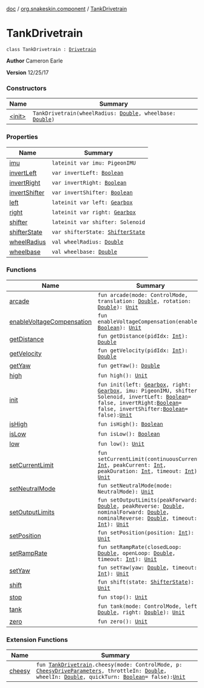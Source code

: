 [doc](../../index.md) / [org.snakeskin.component](../index.md) / [TankDrivetrain](./index.md)

# TankDrivetrain

`class TankDrivetrain : `[`Drivetrain`](../-drivetrain/index.md)

**Author**
Cameron Earle

**Version**
12/25/17

### Constructors

| Name | Summary |
|---|---|
| [&lt;init&gt;](-init-.md) | `TankDrivetrain(wheelRadius: `[`Double`](https://kotlinlang.org/api/latest/jvm/stdlib/kotlin/-double/index.html)`, wheelbase: `[`Double`](https://kotlinlang.org/api/latest/jvm/stdlib/kotlin/-double/index.html)`)` |

### Properties

| Name | Summary |
|---|---|
| [imu](imu.md) | `lateinit var imu: PigeonIMU` |
| [invertLeft](invert-left.md) | `var invertLeft: `[`Boolean`](https://kotlinlang.org/api/latest/jvm/stdlib/kotlin/-boolean/index.html) |
| [invertRight](invert-right.md) | `var invertRight: `[`Boolean`](https://kotlinlang.org/api/latest/jvm/stdlib/kotlin/-boolean/index.html) |
| [invertShifter](invert-shifter.md) | `var invertShifter: `[`Boolean`](https://kotlinlang.org/api/latest/jvm/stdlib/kotlin/-boolean/index.html) |
| [left](left.md) | `lateinit var left: `[`Gearbox`](../-gearbox/index.md) |
| [right](right.md) | `lateinit var right: `[`Gearbox`](../-gearbox/index.md) |
| [shifter](shifter.md) | `lateinit var shifter: Solenoid` |
| [shifterState](shifter-state.md) | `var shifterState: `[`ShifterState`](../../org.snakeskin/-shifter-state/index.md) |
| [wheelRadius](wheel-radius.md) | `val wheelRadius: `[`Double`](https://kotlinlang.org/api/latest/jvm/stdlib/kotlin/-double/index.html) |
| [wheelbase](wheelbase.md) | `val wheelbase: `[`Double`](https://kotlinlang.org/api/latest/jvm/stdlib/kotlin/-double/index.html) |

### Functions

| Name | Summary |
|---|---|
| [arcade](arcade.md) | `fun arcade(mode: ControlMode, translation: `[`Double`](https://kotlinlang.org/api/latest/jvm/stdlib/kotlin/-double/index.html)`, rotation: `[`Double`](https://kotlinlang.org/api/latest/jvm/stdlib/kotlin/-double/index.html)`): `[`Unit`](https://kotlinlang.org/api/latest/jvm/stdlib/kotlin/-unit/index.html) |
| [enableVoltageCompensation](enable-voltage-compensation.md) | `fun enableVoltageCompensation(enable: `[`Boolean`](https://kotlinlang.org/api/latest/jvm/stdlib/kotlin/-boolean/index.html)`): `[`Unit`](https://kotlinlang.org/api/latest/jvm/stdlib/kotlin/-unit/index.html) |
| [getDistance](get-distance.md) | `fun getDistance(pidIdx: `[`Int`](https://kotlinlang.org/api/latest/jvm/stdlib/kotlin/-int/index.html)`): `[`Double`](https://kotlinlang.org/api/latest/jvm/stdlib/kotlin/-double/index.html) |
| [getVelocity](get-velocity.md) | `fun getVelocity(pidIdx: `[`Int`](https://kotlinlang.org/api/latest/jvm/stdlib/kotlin/-int/index.html)`): `[`Double`](https://kotlinlang.org/api/latest/jvm/stdlib/kotlin/-double/index.html) |
| [getYaw](get-yaw.md) | `fun getYaw(): `[`Double`](https://kotlinlang.org/api/latest/jvm/stdlib/kotlin/-double/index.html) |
| [high](high.md) | `fun high(): `[`Unit`](https://kotlinlang.org/api/latest/jvm/stdlib/kotlin/-unit/index.html) |
| [init](init.md) | `fun init(left: `[`Gearbox`](../-gearbox/index.md)`, right: `[`Gearbox`](../-gearbox/index.md)`, imu: PigeonIMU, shifter: Solenoid, invertLeft: `[`Boolean`](https://kotlinlang.org/api/latest/jvm/stdlib/kotlin/-boolean/index.html)` = false, invertRight: `[`Boolean`](https://kotlinlang.org/api/latest/jvm/stdlib/kotlin/-boolean/index.html)` = false, invertShifter: `[`Boolean`](https://kotlinlang.org/api/latest/jvm/stdlib/kotlin/-boolean/index.html)` = false): `[`Unit`](https://kotlinlang.org/api/latest/jvm/stdlib/kotlin/-unit/index.html) |
| [isHigh](is-high.md) | `fun isHigh(): `[`Boolean`](https://kotlinlang.org/api/latest/jvm/stdlib/kotlin/-boolean/index.html) |
| [isLow](is-low.md) | `fun isLow(): `[`Boolean`](https://kotlinlang.org/api/latest/jvm/stdlib/kotlin/-boolean/index.html) |
| [low](low.md) | `fun low(): `[`Unit`](https://kotlinlang.org/api/latest/jvm/stdlib/kotlin/-unit/index.html) |
| [setCurrentLimit](set-current-limit.md) | `fun setCurrentLimit(continuousCurrent: `[`Int`](https://kotlinlang.org/api/latest/jvm/stdlib/kotlin/-int/index.html)`, peakCurrent: `[`Int`](https://kotlinlang.org/api/latest/jvm/stdlib/kotlin/-int/index.html)`, peakDuration: `[`Int`](https://kotlinlang.org/api/latest/jvm/stdlib/kotlin/-int/index.html)`, timeout: `[`Int`](https://kotlinlang.org/api/latest/jvm/stdlib/kotlin/-int/index.html)`): `[`Unit`](https://kotlinlang.org/api/latest/jvm/stdlib/kotlin/-unit/index.html) |
| [setNeutralMode](set-neutral-mode.md) | `fun setNeutralMode(mode: NeutralMode): `[`Unit`](https://kotlinlang.org/api/latest/jvm/stdlib/kotlin/-unit/index.html) |
| [setOutputLimits](set-output-limits.md) | `fun setOutputLimits(peakForward: `[`Double`](https://kotlinlang.org/api/latest/jvm/stdlib/kotlin/-double/index.html)`, peakReverse: `[`Double`](https://kotlinlang.org/api/latest/jvm/stdlib/kotlin/-double/index.html)`, nominalForward: `[`Double`](https://kotlinlang.org/api/latest/jvm/stdlib/kotlin/-double/index.html)`, nominalReverse: `[`Double`](https://kotlinlang.org/api/latest/jvm/stdlib/kotlin/-double/index.html)`, timeout: `[`Int`](https://kotlinlang.org/api/latest/jvm/stdlib/kotlin/-int/index.html)`): `[`Unit`](https://kotlinlang.org/api/latest/jvm/stdlib/kotlin/-unit/index.html) |
| [setPosition](set-position.md) | `fun setPosition(position: `[`Int`](https://kotlinlang.org/api/latest/jvm/stdlib/kotlin/-int/index.html)`): `[`Unit`](https://kotlinlang.org/api/latest/jvm/stdlib/kotlin/-unit/index.html) |
| [setRampRate](set-ramp-rate.md) | `fun setRampRate(closedLoop: `[`Double`](https://kotlinlang.org/api/latest/jvm/stdlib/kotlin/-double/index.html)`, openLoop: `[`Double`](https://kotlinlang.org/api/latest/jvm/stdlib/kotlin/-double/index.html)`, timeout: `[`Int`](https://kotlinlang.org/api/latest/jvm/stdlib/kotlin/-int/index.html)`): `[`Unit`](https://kotlinlang.org/api/latest/jvm/stdlib/kotlin/-unit/index.html) |
| [setYaw](set-yaw.md) | `fun setYaw(yaw: `[`Double`](https://kotlinlang.org/api/latest/jvm/stdlib/kotlin/-double/index.html)`, timeout: `[`Int`](https://kotlinlang.org/api/latest/jvm/stdlib/kotlin/-int/index.html)`): `[`Unit`](https://kotlinlang.org/api/latest/jvm/stdlib/kotlin/-unit/index.html) |
| [shift](shift.md) | `fun shift(state: `[`ShifterState`](../../org.snakeskin/-shifter-state/index.md)`): `[`Unit`](https://kotlinlang.org/api/latest/jvm/stdlib/kotlin/-unit/index.html) |
| [stop](stop.md) | `fun stop(): `[`Unit`](https://kotlinlang.org/api/latest/jvm/stdlib/kotlin/-unit/index.html) |
| [tank](tank.md) | `fun tank(mode: ControlMode, left: `[`Double`](https://kotlinlang.org/api/latest/jvm/stdlib/kotlin/-double/index.html)`, right: `[`Double`](https://kotlinlang.org/api/latest/jvm/stdlib/kotlin/-double/index.html)`): `[`Unit`](https://kotlinlang.org/api/latest/jvm/stdlib/kotlin/-unit/index.html) |
| [zero](zero.md) | `fun zero(): `[`Unit`](https://kotlinlang.org/api/latest/jvm/stdlib/kotlin/-unit/index.html) |

### Extension Functions

| Name | Summary |
|---|---|
| [cheesy](../../org.snakeskin.dsl/cheesy.md) | `fun `[`TankDrivetrain`](./index.md)`.cheesy(mode: ControlMode, p: `[`CheesyDriveParameters`](../../org.snakeskin.dsl/-cheesy-drive-parameters/index.md)`, throttleIn: `[`Double`](https://kotlinlang.org/api/latest/jvm/stdlib/kotlin/-double/index.html)`, wheelIn: `[`Double`](https://kotlinlang.org/api/latest/jvm/stdlib/kotlin/-double/index.html)`, quickTurn: `[`Boolean`](https://kotlinlang.org/api/latest/jvm/stdlib/kotlin/-boolean/index.html)` = false): `[`Unit`](https://kotlinlang.org/api/latest/jvm/stdlib/kotlin/-unit/index.html) |

